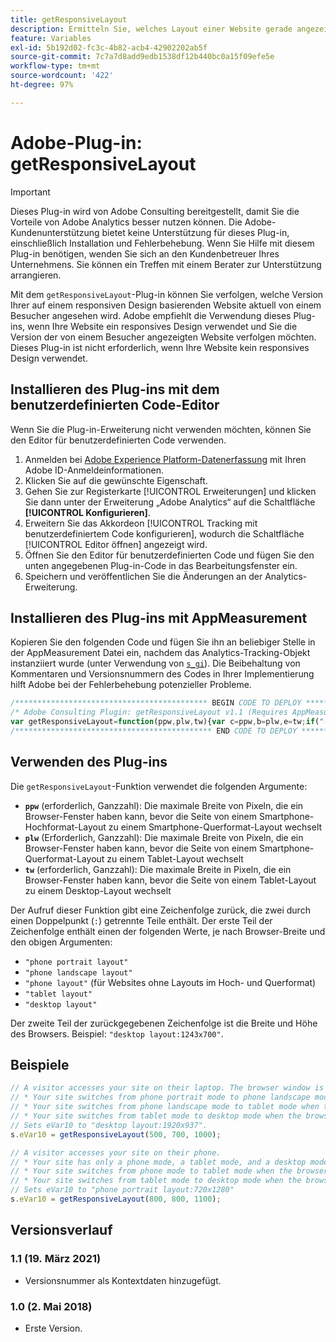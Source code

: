 ```yaml
---
title: getResponsiveLayout
description: Ermitteln Sie, welches Layout einer Website gerade angezeigt wird.
feature: Variables
exl-id: 5b192d02-fc3c-4b82-acb4-42902202ab5f
source-git-commit: 7c7a7d8add9edb1538df12b440bc0a15f09efe5e
workflow-type: tm+mt
source-wordcount: '422'
ht-degree: 97%

---
```


# Adobe-Plug-in: getResponsiveLayout

>[!IMPORTANT]
>
>Dieses Plug-in wird von Adobe Consulting bereitgestellt, damit Sie die Vorteile von Adobe Analytics besser nutzen können. Die Adobe-Kundenunterstützung bietet keine Unterstützung für dieses Plug-in, einschließlich Installation und Fehlerbehebung. Wenn Sie Hilfe mit diesem Plug-in benötigen, wenden Sie sich an den Kundenbetreuer Ihres Unternehmens. Sie können ein Treffen mit einem Berater zur Unterstützung arrangieren.

Mit dem `getResponsiveLayout`-Plug-in können Sie verfolgen, welche Version Ihrer auf einem responsiven Design basierenden Website aktuell von einem Besucher angesehen wird. Adobe empfiehlt die Verwendung dieses Plug-ins, wenn Ihre Website ein responsives Design verwendet und Sie die Version der von einem Besucher angezeigten Website verfolgen möchten. Dieses Plug-in ist nicht erforderlich, wenn Ihre Website kein responsives Design verwendet.

<!--## Install the plug-in using the Web SDK or the Adobe Analytics extension

Adobe offers an extension that allows you to use most commonly-used plug-ins.

1. Log in to [Adobe Experience Platform Data Collection](https://experience.adobe.com/data-collection) using your AdobeID credentials.
1. Click the desired tag property.
1. Go to the [!UICONTROL Extensions] tab, then click on the [!UICONTROL Catalog] button
1. Install and publish the [!UICONTROL Common Analytics Plugins] extension
1. If you haven't already, create a rule labeled "Initialize Plug-ins" with the following configuration:
    * Condition: None
    * Event: Core – Library Loaded (Page Top)
1. Add an action to the above rule with the following configuration:
    * Extension: Common Analytics Plugins
    * Action Type: Initialize getResponsiveLayout
1. Save and publish the changes to the rule.-->

## Installieren des Plug-ins mit dem benutzerdefinierten Code-Editor

Wenn Sie die Plug-in-Erweiterung nicht verwenden möchten, können Sie den Editor für benutzerdefinierten Code verwenden.

1. Anmelden bei [Adobe Experience Platform-Datenerfassung](https://experience.adobe.com/data-collection) mit Ihren Adobe ID-Anmeldeinformationen.
1. Klicken Sie auf die gewünschte Eigenschaft.
1. Gehen Sie zur Registerkarte [!UICONTROL Erweiterungen] und klicken Sie dann unter der Erweiterung „Adobe Analytics“ auf die Schaltfläche **[!UICONTROL Konfigurieren]**.
1. Erweitern Sie das Akkordeon [!UICONTROL Tracking mit benutzerdefiniertem Code konfigurieren], wodurch die Schaltfläche [!UICONTROL Editor öffnen] angezeigt wird.
1. Öffnen Sie den Editor für benutzerdefinierten Code und fügen Sie den unten angegebenen Plug-in-Code in das Bearbeitungsfenster ein.
1. Speichern und veröffentlichen Sie die Änderungen an der Analytics-Erweiterung.

## Installieren des Plug-ins mit AppMeasurement

Kopieren Sie den folgenden Code und fügen Sie ihn an beliebiger Stelle in der AppMeasurement Datei ein, nachdem das Analytics-Tracking-Objekt instanziiert wurde (unter Verwendung von [`s_gi`](../functions/s-gi.md)). Die Beibehaltung von Kommentaren und Versionsnummern des Codes in Ihrer Implementierung hilft Adobe bei der Fehlerbehebung potenzieller Probleme.

```js
/******************************************* BEGIN CODE TO DEPLOY *******************************************/
/* Adobe Consulting Plugin: getResponsiveLayout v1.1 (Requires AppMeasurement) */
var getResponsiveLayout=function(ppw,plw,tw){var c=ppw,b=plw,e=tw;if("-v"===c)return{plugin:"getResponsiveLayout",version:"1.1"};a:{if("undefined"!==typeof window.s_c_il){var a=0;for(var d;a<window.s_c_il.length;a++)if(d=window.s_c_il[a],d._c&&"s_c"===d._c){a=d;break a}}a=void 0}"undefined"!==typeof a&&(a.contextData.getResponsiveLayout="1.1");if(!(isNaN(c)||isNaN(b)||isNaN(e)||b<c||e<b))return a=window.innerWidth||document.documentElement.clientWidth||document.body.clientWidth,(c<b&&a<=b?a<=c?"phone portrait layout":"phone landscape layout":a<=b?"phone layout":a<=e?"tablet layout":"desktop layout")+":"+a+"x"+(window.innerHeight||document.documentElement.clientHeight||document.body.clientHeight)};
/******************************************** END CODE TO DEPLOY ********************************************/
```

## Verwenden des Plug-ins

Die `getResponsiveLayout`-Funktion verwendet die folgenden Argumente:

* **`ppw`** (erforderlich, Ganzzahl): Die maximale Breite von Pixeln, die ein Browser-Fenster haben kann, bevor die Seite von einem Smartphone-Hochformat-Layout zu einem Smartphone-Querformat-Layout wechselt
* **`plw`** (Erforderlich, Ganzzahl): Die maximale Breite von Pixeln, die ein Browser-Fenster haben kann, bevor die Seite von einem Smartphone-Querformat-Layout zu einem Tablet-Layout wechselt
* **`tw`** (erforderlich, Ganzzahl): Die maximale Breite in Pixeln, die ein Browser-Fenster haben kann, bevor die Seite von einem Tablet-Layout zu einem Desktop-Layout wechselt

Der Aufruf dieser Funktion gibt eine Zeichenfolge zurück, die zwei durch einen Doppelpunkt (`:`) getrennte Teile enthält. Der erste Teil der Zeichenfolge enthält einen der folgenden Werte, je nach Browser-Breite und den obigen Argumenten:

* `"phone portrait layout"`
* `"phone landscape layout"`
* `"phone layout"` (für Websites ohne Layouts im Hoch- und Querformat)
* `"tablet layout"`
* `"desktop layout"`

Der zweite Teil der zurückgegebenen Zeichenfolge ist die Breite und Höhe des Browsers. Beispiel: `"desktop layout:1243x700"`.

## Beispiele

```js
// A visitor accesses your site on their laptop. The browser window is maximized.
// * Your site switches from phone portrait mode to phone landscape mode when the browser width is greater than 500 pixels
// * Your site switches from phone landscape mode to tablet mode when the browser width is greater than 700 pixels
// * Your site switches from tablet mode to desktop mode when the browser width is greater than 1000 pixels
// Sets eVar10 to "desktop layout:1920x937".
s.eVar10 = getResponsiveLayout(500, 700, 1000);

// A visitor accesses your site on their phone.
// * Your site has only a phone mode, a tablet mode, and a desktop mode
// * Your site switches from phone mode to tablet mode when the browser width is greater than 800 pixels
// * Your site switches from tablet mode to desktop mode when the browser width is greater than 1,100 pixels
// Sets eVar10 to "phone portrait layout:720x1280"
s.eVar10 = getResponsiveLayout(800, 800, 1100);
```

## Versionsverlauf

### 1.1 (19. März 2021)

* Versionsnummer als Kontextdaten hinzugefügt.

### 1.0 (2. Mai 2018)

* Erste Version.

